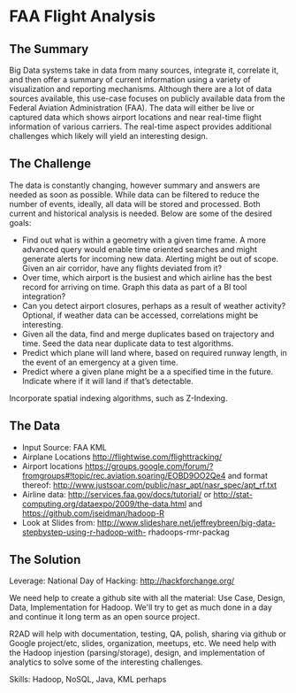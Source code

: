 # FAA Flight Analysis #

## The Summary ##

Big Data systems take in data from many sources, integrate it,
correlate it, and then offer a summary of current information using
a variety of visualization and reporting mechanisms. Although there
are a lot of data sources available, this use-case focuses on
publicly available data from the Federal Aviation Administration
(FAA). The data will either be live or captured data which shows
airport locations and near real-time flight information of various
carriers. The real-time aspect provides additional challenges which
likely will yield an interesting design.


## The Challenge ##

The data is constantly changing, however summary and answers are needed as soon as possible. While data can be filtered to reduce the number of events, ideally, all data will be stored and processed. Both current and historical analysis is needed. Below are some of the desired goals:


* Find out what is within a geometry with a given time frame. A more advanced query would enable time oriented searches and might generate alerts for incoming new data. Alerting might be out of scope. Given an air corridor, have any flights deviated from it?
* Over time, which airport is the busiest and which airline has the best record for arriving on time. Graph this data as part of a BI tool integration?
* Can you detect airport closures, perhaps as a result of weather activity? Optional, if weather data can be accessed, correlations might be interesting.
* Given all the data, find and merge duplicates based on trajectory and time. Seed the data near duplicate data to test algorithms.
* Predict which plane will land where, based on required runway length, in the event of an emergency at a given time.
* Predict where a given plane might be a a specified time in the future. Indicate where if it will land if that’s detectable.
 

Incorporate spatial indexing algorithms, such as Z-Indexing.

## The Data ##

* Input Source: FAA KML
* Airplane Locations http://flightwise.com/flighttracking/
* Airport locations https://groups.google.com/forum/?fromgroups#!topic/rec.aviation.soaring/EOBD9OO2Qe4 and format thereof: http://www.justsoar.com/public/nasr_apt/nasr_spec/apt_rf.txt
* Airline data: http://services.faa.gov/docs/tutorial/ or http://stat-computing.org/dataexpo/2009/the-data.html and https://github.com/jseidman/hadoop-R
* Look at Slides from: http://www.slideshare.net/jeffreybreen/big-data-stepbystep-using-r-hadoop-with- rhadoops-rmr-packag


## The Solution ##

Leverage: National Day of Hacking: http://hackforchange.org/

We need help to create a github site with all the material: Use
Case, Design, Data, Implementation for Hadoop. We'll try to get as
much done in a day and continue it long term as an open source
project.

R2AD will help with documentation, testing, QA, polish, sharing via
github or Google project/etc, slides, organization, meetups, etc.
We need help with the Hadoop injestion (parsing/storage), design,
and implementation of analytics to solve some of the interesting
challenges.  

Skills: Hadoop, NoSQL, Java, KML perhaps





